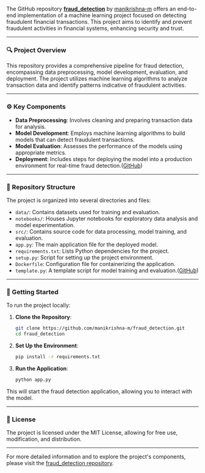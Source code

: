 
The GitHub repository **[fraud\_detection](https://github.com/manikrishna-m/fraud_detection)** by [manikrishna-m](https://github.com/manikrishna-m) offers an end-to-end implementation of a machine learning project focused on detecting fraudulent financial transactions. This project aims to identify and prevent fraudulent activities in financial systems, enhancing security and trust.

---

### 🔍 Project Overview

This repository provides a comprehensive pipeline for fraud detection, encompassing data preprocessing, model development, evaluation, and deployment. The project utilizes machine learning algorithms to analyze transaction data and identify patterns indicative of fraudulent activities.

---

### ⚙️ Key Components

* **Data Preprocessing**: Involves cleaning and preparing transaction data for analysis.
* **Model Development**: Employs machine learning algorithms to build models that can detect fraudulent transactions.
* **Model Evaluation**: Assesses the performance of the models using appropriate metrics.
* **Deployment**: Includes steps for deploying the model into a production environment for real-time fraud detection.([GitHub][1])

---

### 📁 Repository Structure

The project is organized into several directories and files:

* `data/`: Contains datasets used for training and evaluation.
* `notebooks/`: Houses Jupyter notebooks for exploratory data analysis and model experimentation.
* `src/`: Contains source code for data processing, model training, and evaluation.
* `app.py`: The main application file for the deployed model.
* `requirements.txt`: Lists Python dependencies for the project.
* `setup.py`: Script for setting up the project environment.
* `Dockerfile`: Configuration file for containerizing the application.
* `template.py`: A template script for model training and evaluation.([GitHub][2])

---

### 🚀 Getting Started

To run the project locally:

1. **Clone the Repository**:

   ```bash
   git clone https://github.com/manikrishna-m/fraud_detection.git
   cd fraud_detection
   ```

2. **Set Up the Environment**:

   ```bash
   pip install -r requirements.txt
   ```

3. **Run the Application**:

   ```bash
   python app.py
   ```

This will start the fraud detection application, allowing you to interact with the model.

---

### 📄 License

The project is licensed under the MIT License, allowing for free use, modification, and distribution.

---

For more detailed information and to explore the project's components, please visit the [fraud\_detection repository](https://github.com/manikrishna-m/fraud_detection).

[1]: https://github.com/thanushree7102/Fraud_Detection?utm_source=chatgpt.com "GitHub - thanushree7102/Fraud_Detection"
[2]: https://github.com/topics/fraud-detection?utm_source=chatgpt.com "fraud-detection · GitHub Topics · GitHub"
